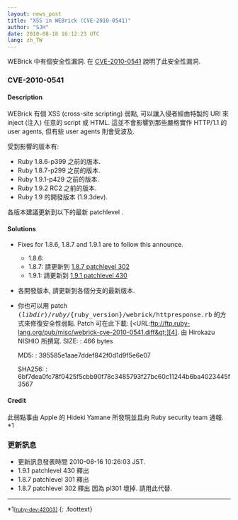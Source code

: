 ```yaml
---
layout: news_post
title: "XSS in WEBrick (CVE-2010-0541)"
author: "SJH"
date: 2010-08-18 16:12:23 UTC
lang: zh_TW
---
```


WEBrick 中有個安全性漏洞. 在 [CVE-2010-0541][1] 說明了此安全性漏洞.

### CVE-2010-0541

#### Description

WEBrick 有個 XSS (cross-site scripting) 弱點, 可以讓入侵者經由特製的 URI 來 inject (注入)
任意的 script 或 HTML. 這並不會影響到那些嚴格實作 HTTP/1.1 的 user agents, 但有些 user agents
則會受波及.

受到影響的版本有:

* Ruby 1.8.6-p399 之前的版本.
* Ruby 1.8.7-p299 之前的版本.
* Ruby 1.9.1-p429 之前的版本.
* Ruby 1.9.2 RC2 之前的版本.
* Ruby 1.9 的開發版本 (1.9.3dev).

各版本建議更新到以下的最新 patchlevel .

#### Solutions

* Fixes for 1.8.6, 1.8.7 and 1.9.1 are to follow this announce.
  * 1\.8.6:
  * 1\.8.7: 請更新到 [1.8.7 patchlevel 302][2]
  * 1\.9.1: 請更新到 [1.9.1 patchlevel 430][3]

* 各開發版本, 請更新到各個分支的最新版本.
* 你也可以用 patch
  <kbd>$(libdir)/ruby/$\{ruby\_version}/webrick/httpresponse.rb</kbd>
  的方式來修復安全性弱點. Patch 可在此下載:
  [&lt;URL:ftp://ftp.ruby-lang.org/pub/misc/webrick-cve-2010-0541.diff&gt;][4].
  由 Hirokazu NISHIO 所撰寫.
  SIZE:
  : 466 bytes

  MD5:
  : 395585e1aae7ddef842f0d1d9f5e6e07

  SHA256:
  : 6bf7dea0fc78f0425f5cbb90f78c3485793f27bc60c11244b6ba4023445f3567

#### Credit

此弱點事由 Apple 的 Hideki Yamane 所發現並且向 Ruby security team 通報. \*1

### 更新訊息

* 更新訊息發表時間 2010-08-16 10:26:03 JST.
* 1\.9.1 patchlevel 430 釋出
* 1\.8.7 patchlevel 301 釋出
* 1\.8.7 patchlevel 302 釋出 因為 pl301 壞掉. 請用此代替.

* * *

\*1<small>[\[ruby-dev:42003\]][5]</small>
{: .foottext}



[1]: http://cve.mitre.org/cgi-bin/cvename.cgi?name=CVE-2010-0541 
[2]: http://blade.nagaokaut.ac.jp/cgi-bin/scat.rb/ruby/ruby-talk/367769 
[3]: http://www.ruby-lang.org/en/news/2010/08/16/ruby-1-9-1-p430-is-released/ 
[4]: ftp://ftp.ruby-lang.org/pub/misc/webrick-cve-2010-0541.diff 
[5]: http://blade.nagaokaut.ac.jp/cgi-bin/scat.rb/ruby/ruby-dev/42003 
